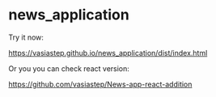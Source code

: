 # news_application

Try it now: 

https://vasiastep.github.io/news_application/dist/index.html

Or you you can check react version:

https://github.com/vasiastep/News-app-react-addition



